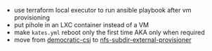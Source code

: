 - use terraform local executor to run ansible playbook after vm provisioning
- put pihole in an LXC container instead of a VM
- make `kates.yml` reboot only the first time AKA only when required
- move from [democratic-csi](https://github.com/democratic-csi/democratic-csi) to [nfs-subdir-external-provisioner](https://github.com/kubernetes-sigs/nfs-subdir-external-provisioner)
